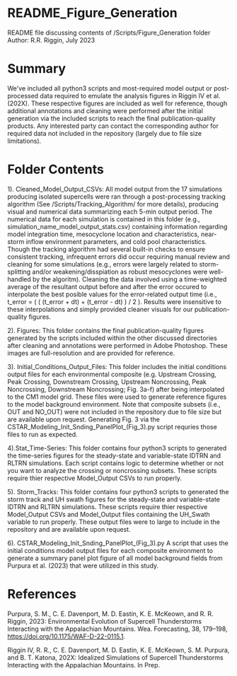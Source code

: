 # README_Figure_Generation

README file discussing contents of /Scripts/Figure_Generation folder Author: R.R. Riggin, July 2023

# Summary

We've included all python3 scripts and most-required model output or post-processed data required to emulate the analysis figures in Riggin IV et al. (202X). These respective figures are included as well for reference, though additional annotations and cleaning were performed after the initial generation via the included scripts to reach the final publication-quality products. Any interested party can contact the corresponding author for required data not included in the repository (largely due to file size limitations). 

# Folder Contents

1). Cleaned_Model_Output_CSVs: 
All model output from the 17 simulations producing isolated supercells were ran through a post-processing tracking algorithm (See /Scripts/Tracking_Algorithm/ for more details), producing visual and numerical data summarizing each 5-min output period. The numerical data for each simulation is contained in this folder (e.g., simulation_name_model_output_stats.csv) containing information regarding model integration time, mesocyclone location and characteristics, near-storm inflow environment parameters, and cold pool characteristics. Though the tracking algorithm had several built-in checks to ensure consistent tracking, infrequent errors did occur requiring manual review and cleaning for some simulations (e.g., errors were largely related to storm-splitting and/or weakening/disspiation as robust mesocyclones were well-handled by the algoritm). Cleaning the data involved using a time-weighted average of the resultant output before and after the error occured to interpolate the best posible values for the error-related output time (i.e., t_error =  ( ( (t_error + dt) + (t_error - dt) ) / 2 ). Results were insensitive to these interpolations and simply provided cleaner visuals for our publication-quality figures.

2). Figures:
This folder contains the final publication-quality figures generated by the scripts included within the other discussed directories after cleaning and annotations were performed in Adobe Photoshop. These images are full-resolution and are provided for reference.

3). Initial_Conditions_Output_Files: 
This folder includes the initial conditions output files for each environmental composite (e.g. Upstream Crossing, Peak Crossing, Downstream Crossing, Upstream Noncrossing, Peak Noncrossing, Downstream Noncrossing; Fig. 3a-f) after being interpolated to the CM1 model grid. These files were used to generate reference figures to the model background environment. Note that composite subsets (i.e., OUT and NO_OUT) were not included in the repository due to file size but are available upon request. Generating Fig. 3 via the CSTAR_Modeling_Init_Snding_PanelPlot_(Fig_3).py script requries those files to run as expected.

4).Stat_Time-Series: 
This folder contains four python3 scripts to generated the time-series figures for the steady-state and variable-state IDTRN and RLTRN simulations. Each script contains logic to determine whether or not you want to analyze the crossing or noncrossing subsets. These scripts require thier respective Model_Output CSVs to run properly.

5). Storm_Tracks: 
This folder contains four python3 scripts to generated the storm track and UH swath figures for the steady-state and variable-state IDTRN and RLTRN simulations. These scripts require thier respective Model_Output CSVs and Model_Output files containing the UH_Swath variable to run properly. These output files were to large to include in the repository and are available upon request.

6). CSTAR_Modeling_Init_Snding_PanelPlot_(Fig_3).py
A script that uses the initial conditions model output files for each composite environment to generate a summary panel plot figure of all model background fields from Purpura et al. (2023) that were utilized in this study.

# References

Purpura, S. M., C. E. Davenport, M. D. Eastin, K. E. McKeown, and R. R. Riggin, 2023: Environmental Evolution of Supercell Thunderstorms Interacting with the Appalachian Mountains. Wea. Forecasting, 38, 179–198, https://doi.org/10.1175/WAF-D-22-0115.1.

Riggin IV, R. R., C. E. Davenport, M. D. Eastin, K. E. McKeown, S. M. Purpura, and B. T. Katona, 202X: Idealized Simulations of Supercell Thunderstorms Interacting with the Appalachian Mountains. In Prep.
